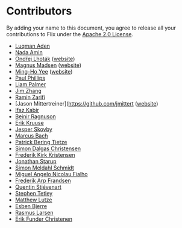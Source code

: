 ﻿# Contributors

By adding your name to this document, you agree to release all your contributions to Flix under the [Apache 2.0 License](LICENSE.md).

- [Luqman Aden](https://github.com/luqmana)
- [Nada Amin](https://github.com/namin)
- [Ondřej Lhoták](https://github.com/olhotak) ([website](http://plg.uwaterloo.ca/~olhotak/))
- [Magnus Madsen](https://github.com/magnus-madsen) ([website](http://plg.uwaterloo.ca/~mmadsen/))
- [Ming-Ho Yee](https://github.com/mhyee) ([website](http://mhyee.com))
- [Paul Phillips](https://github.com/paulp)
- [Liam Palmer](https://github.com/liampalmer43)
- [Jim Zhang](https://github.com/neynt)
- [Ramin Zarifi](https://github.com/FlaminGuy)
- [Jason Mittertreiner](https://github.com/jmittert ([website](https://jmittertreiner.ca))
- [Ifaz Kabir](https://github.com/ifazk)
- [Beinir Ragnuson](https://github.com/Beinir)
- [Erik Kruuse](https://github.com/ErikKruuse)
- [Jesper Skovby](https://github.com/TheJeller)
- [Marcus Bach](https://github.com/Xinrah)
- [Patrick Bering Tietze](https://github.com/Tietze95)
- [Simon Dalgas Christensen](https://github.com/Dalgas104)
- [Frederik Kirk Kristensen](https://github.com/FkirkK)
- [Jonathan Starup](https://github.com/JonathanStarup)
- [Simon Meldahl Schmidt](https://github.com/SimonMeldahl)
- [Miguel Angelo Nicolau Fialho](https://github.com/ma-fialho)
- [Frederik Arp Frandsen](https://github.com/fredeaf)
- [Quentin Stiévenart](https://github.com/acieroid)
- [Stephen Tetley](https://github.com/stephentetley)
- [Matthew Lutze](https://github.com/mlutze)
- [Esben Bjerre](https://github.com/esbenbjerre)
- [Rasmus Larsen](https://githib.com/herbstein)
- [Erik Funder Christenen](https://github.com/halvko)
